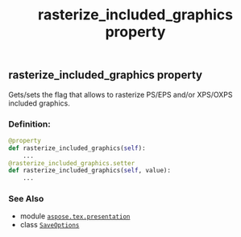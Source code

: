 ﻿---
title: rasterize_included_graphics property
second_title: Aspose.TeX for Python via .NET API References
description: 
type: docs
weight: 40
url: /python-net/aspose.tex.presentation/saveoptions/rasterize_included_graphics/
is_root: false
---

## rasterize_included_graphics property


Gets/sets the flag that allows to rasterize PS/EPS and/or XPS/OXPS included graphics.
### Definition:
```python
@property
def rasterize_included_graphics(self):
    ...
@rasterize_included_graphics.setter
def rasterize_included_graphics(self, value):
    ...
```

### See Also
* module [`aspose.tex.presentation`](../../)
* class [`SaveOptions`](/tex/python-net/aspose.tex.presentation/saveoptions)
